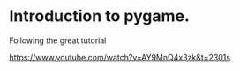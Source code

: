 # Introduction to pygame. 

Following the great tutorial 

https://www.youtube.com/watch?v=AY9MnQ4x3zk&t=2301s